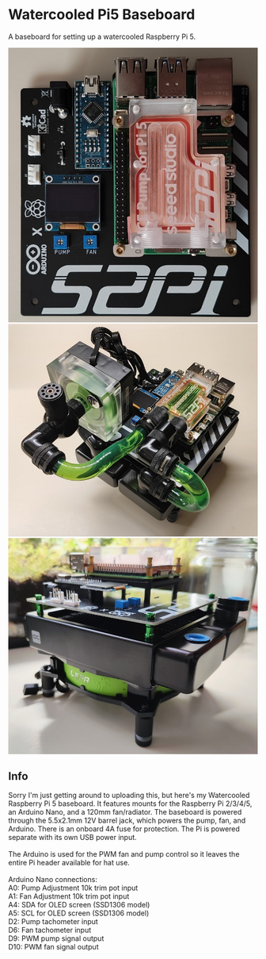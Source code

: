 # Watercooled Pi5 Baseboard
A baseboard for setting up a watercooled Raspberry Pi 5.

![board](top-small.jpg)
\
![board2](loaded-small.jpg)
\
![mounts](mounts.jpg)

## Info
Sorry I'm just getting around to uploading this, but here's my Watercooled Raspberry Pi 5 baseboard. It features mounts for the Raspberry Pi 2/3/4/5, an Arduino Nano, and a 120mm fan/radiator. The baseboard is powered through the 5.5x2.1mm 12V barrel jack, which powers the pump, fan, and Arduino. There is an onboard 4A fuse for protection. The Pi is powered separate with its own USB power input.\
\
The Arduino is used for the PWM fan and pump control so it leaves the entire Pi header available for hat use. \
\
Arduino Nano connections:\
A0: Pump Adjustment 10k trim pot input \
A1: Fan Adjustment 10k trim pot input \
A4: SDA for OLED screen (SSD1306 model) \
A5: SCL for OLED screen (SSD1306 model) \
D2: Pump tachometer input \
D6: Fan tachometer input \
D9: PWM pump signal output \
D10: PWM fan signal output
